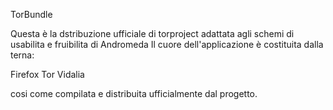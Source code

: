 TorBundle

Questa è la dstribuzione ufficiale di torproject adattata agli schemi di usabilita e fruibilita di Andromeda
Il cuore dell'applicazione è costituita dalla terna:

Firefox
Tor
Vidalia

cosi come compilata e distribuita ufficialmente dal progetto.
